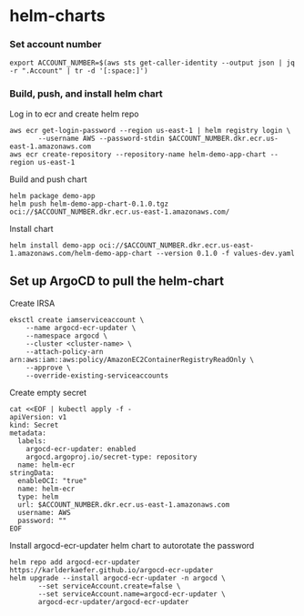 # helm-charts
### Set account number
```
export ACCOUNT_NUMBER=$(aws sts get-caller-identity --output json | jq -r ".Account" | tr -d '[:space:]')
```
### Build, push, and install helm chart
Log in to ecr and create helm repo
```
aws ecr get-login-password --region us-east-1 | helm registry login \
       --username AWS --password-stdin $ACCOUNT_NUMBER.dkr.ecr.us-east-1.amazonaws.com
aws ecr create-repository --repository-name helm-demo-app-chart --region us-east-1
```
Build and push chart
```
helm package demo-app
helm push helm-demo-app-chart-0.1.0.tgz oci://$ACCOUNT_NUMBER.dkr.ecr.us-east-1.amazonaws.com/
```
Install chart
```
helm install demo-app oci://$ACCOUNT_NUMBER.dkr.ecr.us-east-1.amazonaws.com/helm-demo-app-chart --version 0.1.0 -f values-dev.yaml
```
## Set up ArgoCD to pull the helm-chart
Create IRSA
```
eksctl create iamserviceaccount \
    --name argocd-ecr-updater \
    --namespace argocd \
    --cluster <cluster-name> \
    --attach-policy-arn arn:aws:iam::aws:policy/AmazonEC2ContainerRegistryReadOnly \
    --approve \
    --override-existing-serviceaccounts
```
Create empty secret
```
cat <<EOF | kubectl apply -f -
apiVersion: v1
kind: Secret
metadata:
  labels:
    argocd-ecr-updater: enabled
    argocd.argoproj.io/secret-type: repository
  name: helm-ecr
stringData:
  enableOCI: "true"
  name: helm-ecr
  type: helm
  url: $ACCOUNT_NUMBER.dkr.ecr.us-east-1.amazonaws.com
  username: AWS
  password: ""
EOF
```
Install argocd-ecr-updater helm chart to autorotate the password
```
helm repo add argocd-ecr-updater https://karlderkaefer.github.io/argocd-ecr-updater
helm upgrade --install argocd-ecr-updater -n argocd \
       --set serviceAccount.create=false \
       --set serviceAccount.name=argocd-ecr-updater \
       argocd-ecr-updater/argocd-ecr-updater
```

